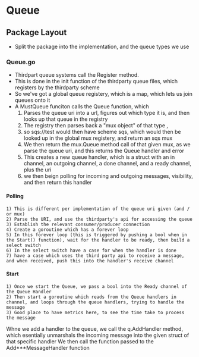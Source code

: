 # Queue

## Package Layout
- Split the package into the implementation, and the queue types we use 

### Queue.go

- Thirdpart queue systems call the Register method. 
- This is done in the init function of the thirdparty queue files, which registers by the thirdparty scheme 
- So we've got a global queue registery, which is a map, which lets us join queues onto it
- A MustQueue funciton calls the Queue function, which 
    1) Parses the queue uri into a url, figures out which type it is, and then looks up that queue in the registry
    2) The registry then parses back a "mux object" of that type , 
    3) so sqs://test would then have scheme sqs, which would then be looked up in the global mux registery, and return an sqs mux
    4) We then return the mux.Queue method call of that given mux, as we parse the queue uri, and this returns the Queue handler and error
    5) This creates a new queue handler, which is a struct with an in channel, an outgoing channel, a done channel, and a ready channel, plus the uri
    6) we then beign polling for incoming and outgoing messages, visibility, and then return this handler 

#### Polling 
    1) This is different per implementation of the queue uri given (and / or mux)
    2) Parse the URI, and use the thirdparty's api for accessing the queue 
    3) Establish the relevant consumer/producer connection 
    4) Create a goroutine which has a forever loop 
    5) In this forever loop (this is triggered by pushing a bool when in the Start() function), wait for the handler to be ready, then build a select switch
    6) In the select switch have a case for when the handler is done
    7) have a case which uses the third party api to receive a message, and when received, push this into the handler's receive channel

#### Start
    1) Once we start the Queue, we pass a bool into the Ready channel of the Queue Handler 
    2) Then start a goroutine which reads from the Queue handlers in channel, and loops through the queue handlers, trying to handle the message 
    3) Good place to have metrics here, to see the time take to process the message

Whne we add a handler to the queue, we call the q.AddHandler method, which esentially unmarshals the incoming message into the given struct of that specific handler
We then call the function passed to the Add***MessageHandler function 